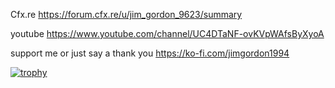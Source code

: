 Cfx.re
https://forum.cfx.re/u/jim_gordon_9623/summary

youtube
https://www.youtube.com/channel/UC4DTaNF-ovKVpWAfsByXyoA

support me or just say a thank you
https://ko-fi.com/jimgordon1994

[![trophy](https://github-profile-trophy.vercel.app/?username=ryo-ma&theme=onedark)](https://github.com/ryo-ma/github-profile-trophy)
